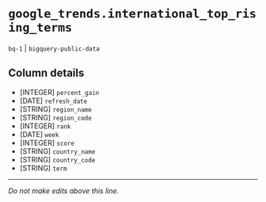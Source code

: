 # `google_trends.international_top_rising_terms`
`bq-1` | `bigquery-public-data`

## Column details
* [INTEGER]   `percent_gain`
* [DATE]      `refresh_date`
* [STRING]    `region_name`
* [STRING]    `region_code`
* [INTEGER]   `rank`
* [DATE]      `week`
* [INTEGER]   `score`
* [STRING]    `country_name`
* [STRING]    `country_code`
* [STRING]    `term`

-------------------------------------------------------------------------------
*Do not make edits above this line.*
